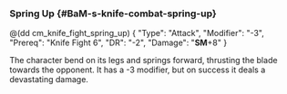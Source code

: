 ### Spring Up {#BaM-s-knife-combat-spring-up}

@(dd cm_knife_fight_spring_up)
{ "Type": "Attack",
	"Modifier": "-3",
	"Prereq": "Knife Fight 6",
	"DR": "-2",
	"Damage": "__SM__+8"
}

The character bend on its legs and springs forward, thrusting the blade towards
the opponent. It has a -3 modifier, but on success it deals a devastating
damage.
